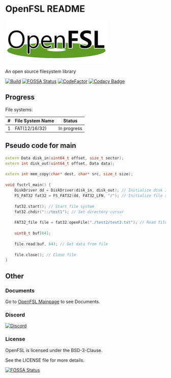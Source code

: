 # OpenFSL README

![openfsl-logo](https://raw.githubusercontent.com/kms1212/OpenFSL/main/doc/logo/openfsl-dark-320x135.png)

An open source filesystem library

[![Build](https://github.com/kms1212/OpenFSL/actions/workflows/Build.yml/badge.svg)](https://github.com/kms1212/OpenFSL/actions/workflows/Build.yml) [![FOSSA Status](https://app.fossa.com/api/projects/git%2Bgithub.com%2Fkms1212%2FOpenFSL.svg?type=shield)](https://app.fossa.com/projects/git%2Bgithub.com%2Fkms1212%2FOpenFSL?ref=badge_shield) [![CodeFactor](https://www.codefactor.io/repository/github/kms1212/openfsl/badge)](https://www.codefactor.io/repository/github/kms1212/openfsl) [![Codacy Badge](https://app.codacy.com/project/badge/Grade/f1e571ec17324d228a85e182f7f649f1)](https://www.codacy.com/gh/kms1212/OpenFSL/dashboard?utm_source=github.com&amp;utm_medium=referral&amp;utm_content=kms1212/OpenFSL&amp;utm_campaign=Badge_Grade)


## Progress

File systems:

| #    | File System Name     | Status          |
| ---- | -------------------- | --------------- |
| 1    | FAT(12/16/32)        | In progress     |



## Pseudo code for main

```c++
extern Data disk_in(uint64_t offset, size_t sector);
extern int disk_out(uint64_t offset, Data data);

extern int mem_copy(char* dest, char* src, size_t size);

void fsctrl_main() {
    DiskDriver dd = DiskDriver(disk_in, disk_out); // Initialize disk I/O driver
    FS_FAT32 fat32 = FS_FAT32(dd, FAT32_LFN, "/"); // Initialize file system
    
    fat32.start(); // Start file system
    fat32.chdir("::/test1"); // Set directory cursor
    
    FAT32_file file = fat32.openFile("./test2/test3.txt"); // Read file from disk
    
    uint8_t buf[64];
    
    file.read(buf, 64); // Get data from file
    
    file.close(); // Close file
}
```

## Other

### Documents

Go to [OpenFSL Mainpage](https://kms1212.github.io/OpenFSL) to see Documents.

### Discord

[![Discord](https://img.shields.io/badge/Discord-go-blue)](https://discord.gg/BvwV4U3Skr)

### License

OpenFSL is licensed under the BSD-3-Clause.

See the LICENSE file for more details.

[![FOSSA Status](https://app.fossa.com/api/projects/git%2Bgithub.com%2Fkms1212%2FOpenFSL.svg?type=large)](https://app.fossa.com/projects/git%2Bgithub.com%2Fkms1212%2FOpenFSL?ref=badge_large)
